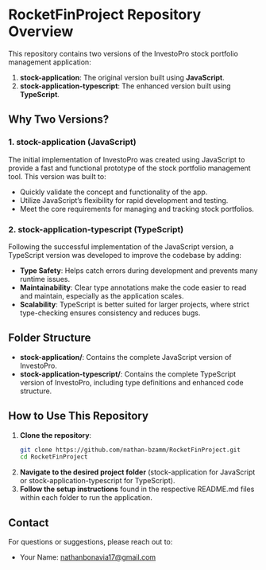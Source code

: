 # RocketFinProject Repository Overview

This repository contains two versions of the InvestoPro stock portfolio management application:

1. **stock-application**: The original version built using **JavaScript**.
2. **stock-application-typescript**: The enhanced version built using **TypeScript**.

## Why Two Versions?

### 1. **stock-application (JavaScript)**
The initial implementation of InvestoPro was created using JavaScript to provide a fast and functional prototype of the stock portfolio management tool. This version was built to:

- Quickly validate the concept and functionality of the app.
- Utilize JavaScript’s flexibility for rapid development and testing.
- Meet the core requirements for managing and tracking stock portfolios.

### 2. **stock-application-typescript (TypeScript)**
Following the successful implementation of the JavaScript version, a TypeScript version was developed to improve the codebase by adding:

- **Type Safety**: Helps catch errors during development and prevents many runtime issues.
- **Maintainability**: Clear type annotations make the code easier to read and maintain, especially as the application scales.
- **Scalability**: TypeScript is better suited for larger projects, where strict type-checking ensures consistency and reduces bugs.

## Folder Structure

- **stock-application/**: Contains the complete JavaScript version of InvestoPro.
- **stock-application-typescript/**: Contains the complete TypeScript version of InvestoPro, including type definitions and enhanced code structure.


## How to Use This Repository

1. **Clone the repository**:
   ```bash
   git clone https://github.com/nathan-bzamm/RocketFinProject.git
   cd RocketFinProject
2. **Navigate to the desired project folder** (stock-application for JavaScript or stock-application-typescript for TypeScript).
3. **Follow the setup instructions** found in the respective README.md files within each folder to run the application.

## Contact
For questions or suggestions, please reach out to:
- Your Name: [nathanbonavia17@gmail.com](mailto:nathanbonavia17@gmail.com)